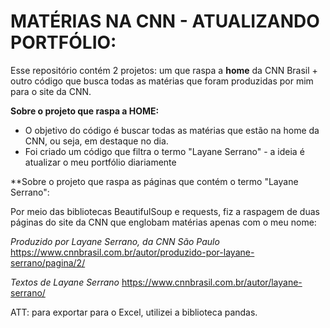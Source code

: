 # MATÉRIAS NA CNN - ATUALIZANDO PORTFÓLIO:
Esse repositório contém 2 projetos: um que raspa a **home** da CNN Brasil + outro código que busca todas as matérias que foram produzidas por mim para o site da CNN. 

**Sobre o projeto que raspa a HOME:**
- O objetivo do código é buscar todas as matérias que estão na home da CNN, ou seja, em destaque no dia. 
- Foi criado um código que filtra o termo "Layane Serrano" - a ideia é atualizar o meu portfólio diariamente


**Sobre o projeto que raspa as páginas que contém o termo "Layane Serrano":

Por meio das bibliotecas BeautifulSoup e requests, fiz a raspagem de duas páginas do site da CNN que englobam matérias apenas com o meu nome:

_Produzido por Layane Serrano, da CNN São Paulo_
https://www.cnnbrasil.com.br/autor/produzido-por-layane-serrano/pagina/2/

_Textos de Layane Serrano_
https://www.cnnbrasil.com.br/autor/layane-serrano/


ATT: para exportar para o Excel, utilizei a biblioteca pandas. 


